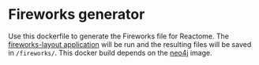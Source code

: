# Fireworks generator

Use this dockerfile to generate the Fireworks file for Reactome. The [fireworks-layout application](https://github.com/reactome-pwp/fireworks-layout) will be run and the resulting files will be saved in `/fireworks/`. This docker build depends on the [neo4j](../neo4j/) image.
